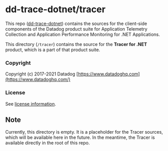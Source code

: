 ﻿# dd-trace-dotnet/tracer

This repo ([dd-trace-dotnet](https://github.com/DataDog/dd-trace-dotnet)) contains the sources for the client-side components of the Datadog product suite for Application Telemetry Collection and Application Performance Monitoring for .NET Applications.

This directory (`/tracer`) contains the source for the __Tracer for .NET__ product, which is a part of that product suite.

### Copyright

Copyright (c) 2017-2021 Datadog
[https://www.datadoghq.com](https://www.datadoghq.com/)

### License

See [license information](../LICENSE).

## Note

Currently, this directory is empty.
It is a placeholder for the Tracer sources, which will be available here in the future.
In the meantime, the Tracer is available directly in the root of this repo.
 